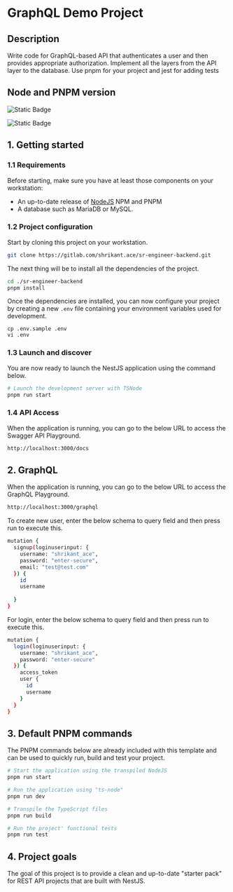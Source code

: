 # GraphQL Demo Project

## Description

Write code for GraphQL-based API that authenticates a user and then provides appropriate authorization. Implement all the layers from the API layer to the database. Use pnpm for your project and jest for adding tests

## Node and PNPM version

![Static Badge](https://img.shields.io/badge/node-v20_10_0-blue?link=https%3A%2F%2Fwww.npmjs.com%2Fpackage%2Fnode%2Fv%2F20_10_0) 

![Static Badge](https://img.shields.io/badge/pnpm-v8_13_1-blue?link=https%3A%2F%2Fwww.npmjs.com%2Fpackage%2Fpnpm%2Fv%2F8_13_1) 

<!-- [![Node.js Version](https://img.shields.io/badge/node-%3E%3D12-brightgreen.svg)](https://nodejs.org/)
[![PNPM Version](https://img.shields.io/badge/pnpm-%3E%3D5-brightgreen.svg)](https://pnpm.io/) -->


## 1. Getting started

### 1.1 Requirements

Before starting, make sure you have at least those components on your workstation:

- An up-to-date release of [NodeJS](https://nodejs.org/) NPM and PNPM
- A database such as MariaDB or MySQL.


### 1.2 Project configuration

Start by cloning this project on your workstation.

``` sh
git clone https://gitlab.com/shrikant.ace/sr-engineer-backend.git
```

The next thing will be to install all the dependencies of the project.

```sh
cd ./sr-engineer-backend
pnpm install
```

Once the dependencies are installed, you can now configure your project by creating a new `.env` file containing your environment variables used for development.

```
cp .env.sample .env
vi .env
```


### 1.3 Launch and discover

You are now ready to launch the NestJS application using the command below.

```sh
# Launch the development server with TSNode
pnpm run start
```

 
### 1.4 API Access

When the application is running, you can go to the below URL to access the Swagger API Playground. 
```sh
http://localhost:3000/docs 
```

## 2. GraphQL


When the application is running, you can go to the below URL to access the GraphQL Playground. 
```sh
http://localhost:3000/graphql
```

To create new user, enter the below schema to query field and then press run to execute this.

```sh
mutation {
  signup(loginuserinput: {
    username: "shrikant_ace",
    password: "enter-secure",
    email: "test@test.com"
  }) {
    id
    username
     
  }
}
```

For login, enter the below schema to query field and then press run to execute this.

```sh
mutation {
  login(loginuserinput: {
    username: "shrikant_ace",
    password: "enter-secure"
  }) {
    access_token
    user {     
      id
      username      
    }
  }
}
```

## 3. Default PNPM commands

The PNPM commands below are already included with this template and can be used to quickly run, build and test your project.

```sh
# Start the application using the transpiled NodeJS
pnpm run start

# Run the application using "ts-node"
pnpm run dev

# Transpile the TypeScript files
pnpm run build

# Run the project' functional tests
pnpm run test

```

## 4. Project goals

The goal of this project is to provide a clean and up-to-date "starter pack" for REST API projects that are built with NestJS.

